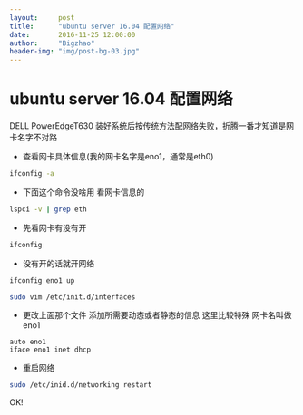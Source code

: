 ```yaml
---
layout:     post
title:      "ubuntu server 16.04 配置网络"
date:       2016-11-25 12:00:00
author:     "Bigzhao"
header-img: "img/post-bg-03.jpg"
---
```

# ubuntu server 16.04 配置网络
DELL PowerEdgeT630 装好系统后按传统方法配网络失败，折腾一番才知道是网卡名字不对路
* 查看网卡具体信息(我的网卡名字是eno1，通常是eth0)
```bash
ifconfig -a
```
* 下面这个命令没啥用 看网卡信息的
```bash
lspci -v | grep eth
```
* 先看网卡有没有开
```bash
ifconfig
```
* 没有开的话就开网络
```bash
ifconfig eno1 up
```
```bash
sudo vim /etc/init.d/interfaces
```
* 更改上面那个文件 添加所需要动态或者静态的信息 这里比较特殊 网卡名叫做eno1
```
auto eno1
iface eno1 inet dhcp
```
* 重启网络
```bash
sudo /etc/inid.d/networking restart
```
OK!
